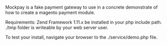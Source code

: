 Mockpay is a fake payment gateway to use in a concrete demonstrate of how to create a magento payment module.

Requirements:
Zend Framework 1.11.x be installed in your php include path.
./tmp folder is writeable by your web server user.

To test your install, navigate your browser to the ./service/demo.php file.

